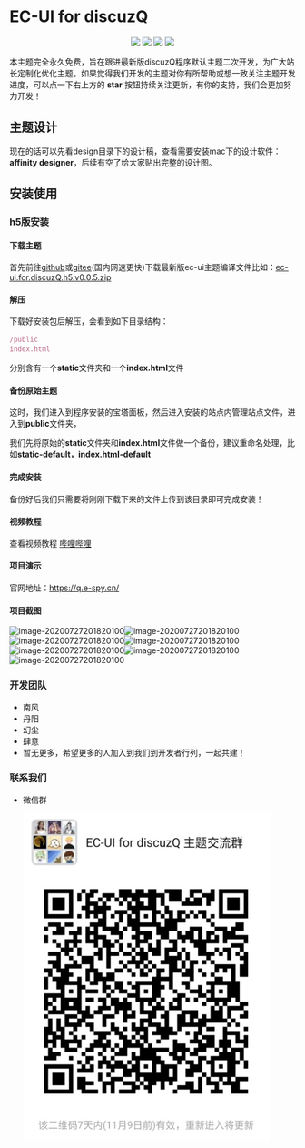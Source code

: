 # EC-UI for discuzQ

<div style="text-align: center">
  <img src="https://badgen.net/badge/EC-UI%20For%20DisuczQ/V0.0.0-alpha-20200807/blue">
  <img src="https://badgen.net/badge/DisuczQ/V1.0.200806/green">
  <img src="https://badgen.net/badge/Vuejs/V2.6.11/cyan">
  <img src="https://badgen.net/badge/uniapp/V2.0.0/yellow">
</div>

本主题完全永久免费，旨在跟进最新版discuzQ程序默认主题二次开发，为广大站长定制化优化主题。如果觉得我们开发的主题对你有所帮助或想一致关注主题开发进度，可以点一下右上方的 **star** 按钮持续关注更新，有你的支持，我们会更加努力开发！

## 主题设计

现在的话可以先看design目录下的设计稿，查看需要安装mac下的设计软件：**affinity designer**，后续有空了给大家贴出完整的设计图。

## 安装使用

### h5版安装

#### 下载主题

首先前往[github](https://github.com/SouWinds/ec-ui-discuzQ/tags)或[gitee](https://gitee.com/SouWind/ec-ui-discuzQ/releases)(国内网速更快)下载最新版ec-ui主题编译文件比如：[ec-ui.for.discuzQ.h5.v0.0.5.zip](https://github.com/SouWinds/ec-ui-discuzQ/releases/download/v0.0.5-alpha-20200727/ec-ui.for.discuzQ.h5.v0.0.5.zip)

#### 解压

下载好安装包后解压，会看到如下目录结构：

```js
/public
index.html
```

分别含有一个**static**文件夹和一个**index.html**文件

#### 备份原始主题

这时，我们进入到程序安装的宝塔面板，然后进入安装的站点内管理站点文件，进入到**public**文件夹，

我们先将原始的**static**文件夹和**index.html**文件做一个备份，建议重命名处理，比如**static-default，index.html-default**

#### 完成安装

备份好后我们只需要将刚刚下载下来的文件上传到该目录即可完成安装！

#### 视频教程

查看视频教程 [哔哩哔哩](https://www.bilibili.com/video/BV1V54y1D7UV)

#### 项目演示

官网地址：https://q.e-spy.cn/

#### 项目截图

![image-20200727201820100](static/image/20201103-1.jpg)![image-20200727201820100](static/image/20201103-2.jpg)
![image-20200727201820100](static/image/20201103-3.jpg)![image-20200727201820100](static/image/20201103-4.jpg)
![image-20200727201820100](static/image/20201103-5.jpg)![image-20200727201820100](static/image/20201103-6.jpg)
![image-20200727201820100](static/image/20201103-7.jpg)

### 开发团队
- 南风
- 丹阳
- 幻尘
- 肆意
- 暂无更多，希望更多的人加入到我们到开发者行列，一起共建！

### 联系我们

- 微信群

  ![image-20200727201820100](static/image/20201102.jpg)
